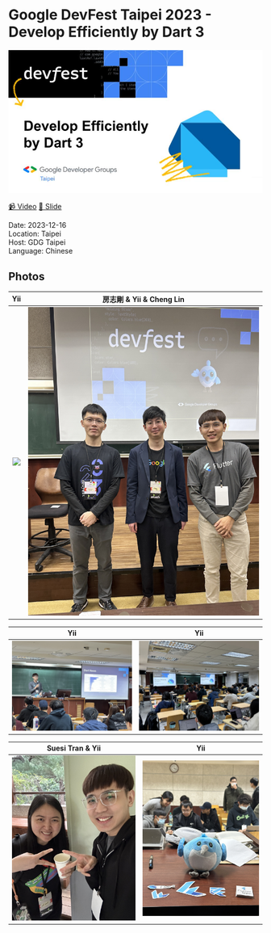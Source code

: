 # Google DevFest Taipei 2023 - Develop Efficiently by Dart 3

<img src='cover.jpg'></img>

[📹 Video](https://youtu.be/uFjzlzHg_Qc?si=geFIyz8gNsgozrr-)
[📘 Slide](https://docs.google.com/presentation/d/1tuZIuHTmYuqrM6AcIj59YeQurHL3wJ-u-MOi3tLolqs/edit?usp=sharing)

Date: 2023-12-16 <br>
Location: Taipei <br>
Host: GDG Taipei <br>
Language: Chinese <br>

## Photos
Yii            | 房志剛 & Yii & Cheng Lin
:-------------------------:|:-------------------------:|
![](photos/1.jpg)  |  ![](photos/2.jpg)

Yii            | Yii
:-------------------------:|:-------------------------:|
![](photos/3.jpg)  |  ![](photos/4.jpg)

Suesi Tran & Yii         | Yii
:-------------------------:|:-------------------------:|
![](photos/5.jpg)  |  ![](photos/6.jpg)
